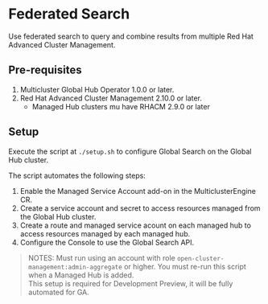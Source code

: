 # Federated Search

Use federated search to query and combine results from multiple Red Hat Advanced Cluster Management.

## Pre-requisites  
1. Multicluster Global Hub Operator 1.0.0 or later.  
2. Red Hat Advanced Cluster Management 2.10.0 or later.  
    - Managed Hub clusters mu have RHACM 2.9.0 or later

## Setup
Execute the script at `./setup.sh` to configure Global Search on the Global Hub cluster.  

The script automates the following steps:
  1. Enable the Managed Service Account add-on in the MulticlusterEngine CR.
  2. Create a service account and secret to access resources managed from the Global Hub cluster.
  3. Create a route and managed service acount on each managed hub to access resources managed by each managed hub.
  4. Configure the Console to use the Global Search API.

> NOTES:
> Must run using an account with role `open-cluster-management:admin-aggregate` or higher.
> You must re-run this script when a Managed Hub is added.    
> This setup is required for Development Preview, it will be fully automated for GA.